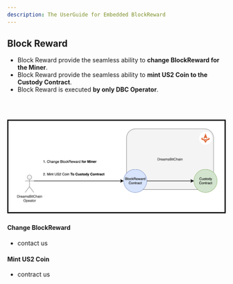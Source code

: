 ```yaml
---
description: The UserGuide for Embedded BlockReward
---
```


## Block Reward 
- Block Reward provide the seamless ability to **change BlockReward for the Miner**.
- Block Reward provide the seamless ability to **mint US2 Coin to the Custody Contract**.
- Block Reward is executed **by only DBC Operator**.
<br/>


![BlockRewardSystem](../resources/image/blockreward-system.png)
- 

#### Change BlockReward
- contact us

#### Mint US2 Coin
- contract us